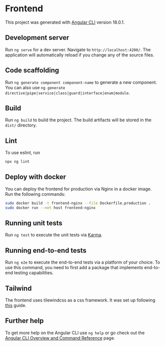 # Frontend

This project was generated with [Angular CLI](https://github.com/angular/angular-cli) version 18.0.1.

## Development server

Run `ng serve` for a dev server. Navigate to `http://localhost:4200/`. The application will automatically reload if you change any of the source files.

## Code scaffolding

Run `ng generate component component-name` to generate a new component. You can also use `ng generate directive|pipe|service|class|guard|interface|enum|module`.

## Build

Run `ng build` to build the project. The build artifacts will be stored in the `dist/` directory.

## Lint

To use eslint, run
```bash
npx ng lint
```

## Deploy with docker

You can deploy the frontend for production via Nginx in a docker image. Run the following commands:
```bash
sudo docker build -t frontend-nginx --file Dockerfile.production .
sudo docker run --net host frontend-nginx
```

## Running unit tests

Run `ng test` to execute the unit tests via [Karma](https://karma-runner.github.io).

## Running end-to-end tests

Run `ng e2e` to execute the end-to-end tests via a platform of your choice. To use this command, you need to first add a package that implements end-to-end testing capabilities.

## Tailwind

The frontend uses tilewindcss as a css framework. It was set up following [this](https://tailwindcss.com/docs/guides/angular) guide.

## Further help

To get more help on the Angular CLI use `ng help` or go check out the [Angular CLI Overview and Command Reference](https://angular.dev/tools/cli) page.
